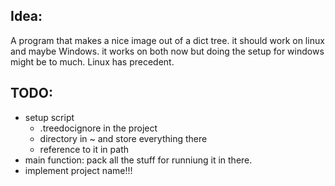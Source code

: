 ## Idea: 
A program that makes a nice image out of a dict tree.
it should work on linux and maybe Windows. 
it works on both now but doing the setup for windows might be to much. Linux has precedent.

## TODO:
- setup script
    - .treedocignore in the project
    - directory in ~ and store everything there
    - reference to it in path
- main function: pack all the stuff for runniung it in there. 
- implement project name!!!